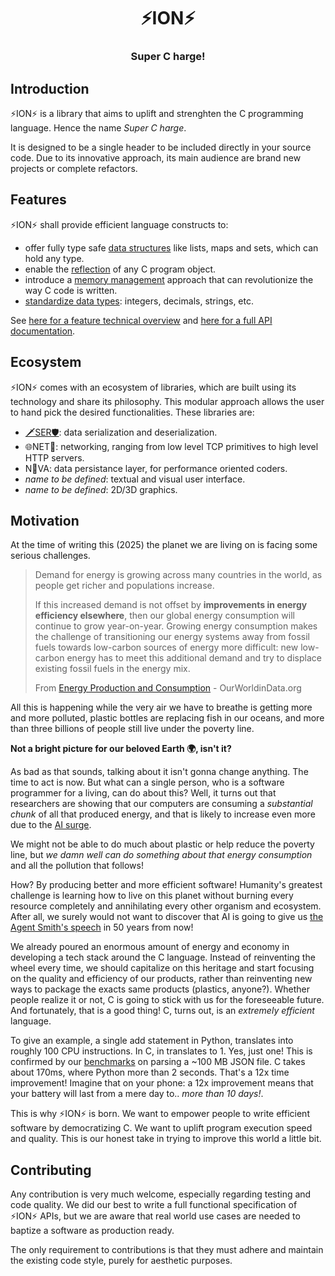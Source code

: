 <div align="center">
  <h1>⚡️ION⚡️</h1>
  <h3>Super C harge!</h3>
</div>

## Introduction

⚡️ION⚡️ is a library that aims to uplift and strenghten the C programming language.
Hence the name *Super C harge*.

It is designed to be a single header to be included directly in your source code. Due
to its innovative approach, its main audience are brand new projects or complete
refactors.

## Features

⚡️ION⚡️ shall provide efficient language constructs to:

  - offer fully type safe [data structures](doc/README.md#data-structures) like lists,
    maps and sets, which can hold any type.
  - enable the [reflection](doc/README.md#reflection) of any C program object.
  - introduce a [memory management](doc/README.md#memory) approach that can
    revolutionize the way C code is written.
  - [standardize data types](doc/README.md#types): integers, decimals, strings, etc.

See [here for a feature technical overview](doc/README.md) and [here for a
full API documentation](doc/API.md).

## Ecosystem

⚡️ION⚡️ comes with an ecosystem of libraries, which are built using its technology and
share its philosophy. This modular approach allows the user to hand pick the desired
functionalities. These libraries are:

  - [🗡️SER🛡️](https://github.com/Pluvie/ser): data serialization and deserialization.
  - 🌐NET📡: networking, ranging from low level TCP primitives to high level HTTP
    servers.
  - N💫VA: data persistance layer, for performance oriented coders.
  - *name to be defined*: textual and visual user interface.
  - *name to be defined*: 2D/3D graphics.

## Motivation

At the time of writing this (2025) the planet we are living on is facing some serious
challenges.

> Demand for energy is growing across many countries in the world, as people get richer
> and populations increase.
>
> If this increased demand is not offset by **improvements in energy efficiency
> elsewhere**, then our global energy consumption will continue to grow year-on-year.
> Growing energy consumption makes the challenge of transitioning our energy systems
> away from fossil fuels towards low-carbon sources of energy more difficult: new
> low-carbon energy has to meet this additional demand and try to displace existing
> fossil fuels in the energy mix.
>
> From [Energy Production and Consumption](
https://ourworldindata.org/energy-production-consumption) - OurWorldinData.org

All this is happening while the very air we have to breathe is getting more and more
polluted, plastic bottles are replacing fish in our oceans, and more than three billions
of people still live under the poverty line.

**Not a bright picture for our beloved Earth 🌍, isn't it?**

As bad as that sounds, talking about it isn't gonna change anything. The time to act is
now. But what can a single person, who is a software programmer for a living, can
do about this? Well, it turns out that researchers are showing that our computers are
consuming a *substantial chunk* of all that produced energy, and that is likely to
increase even more due to the [AI surge](
https://davidmytton.blog/how-much-energy-do-data-centers-use/).

We might not be able to do much about plastic or help reduce the poverty line, but *we
damn well can do something about that energy consumption* and all the pollution that
follows!

How? By producing better and more efficient software! Humanity's greatest challenge is
learning how to live on this planet without burning every resource completely and
annihilating every other organism and ecosystem. After all, we surely would not want
to discover that AI is going to give us [the Agent Smith's speech](
https://www.youtube.com/watch?v=YK7nwbtlQV8) in 50 years from now!

We already poured an enormous amount of energy and economy in developing a tech stack
around the C language. Instead of reinventing the wheel every time, we should capitalize
on this heritage and start focusing on the quality and efficiency of our products,
rather than reinventing new ways to package the exacts same products (plastics, anyone?).
Whether people realize it or not, C is going to stick with us for the foreseeable future.
And fortunately, that is a good thing! C, turns out, is an *extremely efficient*
language.

To give an example, a single add statement in Python, translates into roughly 100 CPU
instructions. In C, in translates to 1. Yes, just one! This is confirmed by our
[benchmarks](https://github.com/Pluvie/ser/blob/main/README.md#benchmarks) on parsing a
~100 MB JSON file. C takes about 170ms, where Python more than 2 seconds. That's a 12x
time improvement! Imagine that on your phone: a 12x improvement means that your battery
will last from a mere day to..  *more than 10 days!*.

This is why ⚡️ION⚡️ is born. We want to empower people to write efficient software by
democratizing C. We want to uplift program execution speed and quality. This is our
honest take in trying to improve this world a little bit.

## Contributing

Any contribution is very much welcome, especially regarding testing and code quality.
We did our best to write a full functional specification of ⚡️ION⚡️ APIs, but we are
aware that real world use cases are needed to baptize a software as production ready.

The only requirement to contributions is that they must adhere and maintain the existing
code style, purely for aesthetic purposes.
